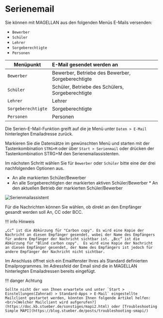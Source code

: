 # Serienemail

Sie können mit MAGELLAN aus den folgenden Menüs E-Mails versenden:

* `Bewerber`
* `Schüler`
* `Lehrer`
* `Sorgeberechtigte`
* `Personen` 

Menüpunkt|E-Mail gesendet werden an
--|:--
`Bewerber`|Bewerber, Betriebe des Bewerber, Sorgeberechtigte
`Schüler`|Schüler, Betriebe des Schülers, Sorgeberechtigte
`Lehrer`|Lehrer
`Sorgeberechtigte`|Sorgeberechtigte
`Personen`|Personen

Die Serien-E-Mail-Funktion greift auf die je Menü unter `Daten > E-Mail` hinterlegten Emailadresse zurück. 

Markieren Sie die Datensätze im gewünschten Menü und starten mit der Tastenkombination `STRG+M`  oder über `Start > Serienmail`
oder drücken der Tastenkombination STRG+M den Serienemailassistenten.

Im nächsten Schritt wählen Sie für `Bewerber` oder `Schüler` bitte eine der drei nachfolgenden Optionen aus.

* An alle markierten Schüler/Bewerber
* An alle Sorgeberechtigten der markierten aktiven Schüler/Bewerber * An den aktuellen Betrieb der markierten Schüler/Bewerber

![Serienmailassistent](/assets/images/seriendruck/seriendruck12.png)

Für die Nachrichten können Sie wählen, ob direkt an den Empfänger gesandt werden soll An, CC oder BCC.

!!! info Hinweis

    „Cc“ ist die Abkürzung für "Carbon copy". Es wird eine Kopie der Nachricht an diesen Empfänger gesendet, wobei der Name des Empfängers für andere Empfänger der Nachricht sichtbar ist. „Bcc“ ist die Abkürzung für "Blind carbon copy".  Es wird eine Kopie der Nachricht an diesen Empfänger gesendet, der Name des Empfängers ist jedoch für andere Empfänger der Nachricht nicht sichtbar.

Im Anschluss öffnet sich ein Emailfenster Ihres als Standard definierten Emailprogrammes. Im Adressfeld der Email sind die in MAGELLAN hinterlegten Emailadressen bereits eingefügt.

!!! danger Achtung

    Sollte nicht der von Ihnen erwartete und unter `Start > Einstellungen(Zahnrad) > Standard-Apps > E-Mail` eingestellte Mailclient gestartet werden, könnten Ihnen folgende Artikel helfen: <br/>[Welcher Mailclient wird aufgerufen?](https://doc.kb.stueber.de/sonstiges/mapi2.html) oder [Troubleshooting Simple MAPI](https://blog.stueber.de/posts/troubleshooting-smapi/)
  